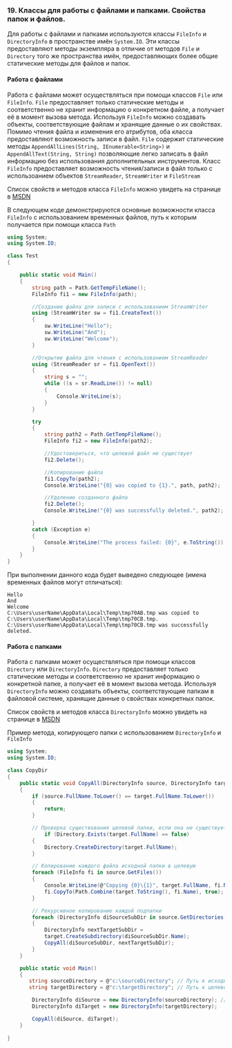 ### 19. Классы для работы с файлами и папками. Свойства папок и файлов.
Для работы с файлами и папками используются классы ```FileInfo``` и ```DirectoryInfo``` в пространстве имён ```System.IO```. Эти классы предоставляют методы экземпляра в отличие от методов ```File``` и ```Directory``` того же пространства имён, предоставляющих более общие статические методы для файлов и папок.

#### Работа с файлами

Работа с файлами может осуществляться при помощи классов ```File``` или ```FileInfo```. ```File``` предоставляет только статические методы и соответственно не хранит информацию о конкретном файле, а получает её в момент вызова метода. Используя ```FileInfo``` можно создавать объекты, соответствующие файлам и хранящие данные о их свойствах. Помимо чтения файла и изменения его атрибутов, оба класса предоставляют возможность записи в файл. ```File``` содержит статические методы ```AppendAllLines(String, IEnumerable<String>)``` и ```AppendAllText(String, String)``` позволяющие легко записать в файл информацию без использования дополнительных инструментов. Класс ```FileInfo``` предоставляет возможность чтения/записи в файл  только с использоанием объектов ```StreamReader```, ```StreamWriter``` и ```FileStream```

Список свойств и методов класса ```FileInfo``` можно увидеть на странице в [MSDN](https://msdn.microsoft.com/ru-ru/library/system.io.fileinfo(v=vs.110).aspx#%D0%A1%D0%B8%D0%BD%D1%82%D0%B0%D0%BA%D1%81%D0%B8%D1%81)

В следующем коде демонстрируются основные возможности класса ```FileInfo``` с использованием временных файлов, путь к которым получается при помощи класса ```Path```
```csharp
using System;
using System.IO;

class Test 
{

    public static void Main() 
    {
        string path = Path.GetTempFileName();
        FileInfo fi1 = new FileInfo(path);

        //Создание файла для записи с использованием StreamWriter
        using (StreamWriter sw = fi1.CreateText()) 
        {
            sw.WriteLine("Hello");
            sw.WriteLine("And");
            sw.WriteLine("Welcome");
        }

        //Открытие файла для чтения с использованием StreamReader
        using (StreamReader sr = fi1.OpenText()) 
        {
            string s = "";
            while ((s = sr.ReadLine()) != null) 
            {
                Console.WriteLine(s);
            }
        }

        try 
        {
            string path2 = Path.GetTempFileName();
            FileInfo fi2 = new FileInfo(path2);

            //Удостовериться, что целевой файл не существует
            fi2.Delete();

            //Копирование файла
            fi1.CopyTo(path2);
            Console.WriteLine("{0} was copied to {1}.", path, path2);

            //Удаление созданного файла
            fi2.Delete();
            Console.WriteLine("{0} was successfully deleted.", path2);

        } 
        catch (Exception e) 
        {
            Console.WriteLine("The process failed: {0}", e.ToString());
        }
    }
}
```
При выполнении данного кода будет выведено следующее (имена временных файлов могут отличаться):
```
Hello
And
Welcome
C:\Users\userName\AppData\Local\Temp\tmp70AB.tmp was copied to C:\Users\userName\AppData\Local\Temp\tmp70CB.tmp.
C:\Users\userName\AppData\Local\Temp\tmp70CB.tmp was successfully deleted.
```


#### Работа с папками

Работа с папками может осуществляться при помощи классов ```Directory``` или ```DirectoryInfo```. ```Directory``` предоставляет только статические методы и соответственно не хранит информацию о конкретной папке, а получает её в момент вызова метода. Используя ```DirectoryInfo``` можно создавать объекты, соответствующие папкам в файловой системе, хранящие данные о свойствах конкретных папок.

Список свойств и методов класса ```DirectoryInfo``` можно увидеть на странице в [MSDN](https://msdn.microsoft.com/ru-ru/library/system.io.directoryinfo(v=vs.110).aspx#%D0%A1%D0%B8%D0%BD%D1%82%D0%B0%D0%BA%D1%81%D0%B8%D1%81)

Пример метода, копирующего папки с использованием ```DirectoryInfo``` и ```FileInfo```
```csharp
using System;
using System.IO;

class CopyDir
{
    public static void CopyAll(DirectoryInfo source, DirectoryInfo target)
    {
        if (source.FullName.ToLower() == target.FullName.ToLower())
        {
            return;
        }

        // Проверка существования целевой папки, если она не существует - создаём её
            if (Directory.Exists(target.FullName) == false)
        {
            Directory.CreateDirectory(target.FullName);
        }

        // Копирование каждого файла исходной папки в целевую
        foreach (FileInfo fi in source.GetFiles())
        {
            Console.WriteLine(@"Copying {0}\{1}", target.FullName, fi.Name);
            fi.CopyTo(Path.Combine(target.ToString(), fi.Name), true);
        }

        // Рекурсивное копирование каждой подпапки
        foreach (DirectoryInfo diSourceSubDir in source.GetDirectories())
        {
            DirectoryInfo nextTargetSubDir =
            target.CreateSubdirectory(diSourceSubDir.Name);
            CopyAll(diSourceSubDir, nextTargetSubDir);
        }
    }

    public static void Main()
    {
       string sourceDirectory = @"c:\sourceDirectory"; // Путь к исходной папке
       string targetDirectory = @"c:\targetDirectory"; // Путь к целевой папке

        DirectoryInfo diSource = new DirectoryInfo(sourceDirectory); // Создание объектов DirectoryInfo
        DirectoryInfo diTarget = new DirectoryInfo(targetDirectory);

        CopyAll(diSource, diTarget);
    }
        
}
```